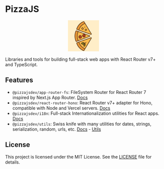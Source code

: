 # PizzaJS

<p align="center">
  <img src="https://github.com/pizzajsdev/pizzajs/blob/main/resources/logo-bg.png" alt="PizzaJS Logo" width="100" height="100">
</p>

Libraries and tools for building full-stack web apps with React Router v7+ and TypeScript.

## Features

- `@pizzajsdev/app-router-fs`: FileSystem Router for React Router 7 inspired by Next.js App Router.
  [Docs](packages/app-router-fs/README.md)
- `@pizzajsdev/react-router-hono`: React Router v7+ adapter for Hono, compatible with Node and Vercel servers.
  [Docs](packages/react-router-hono/README.md)
- `@pizzajsdev/i18n`: Full-stack Internationalization utilities for React apps. [Docs](packages/i18n/README.md)
- `@pizzajsdev/utils`: Swiss knife with many utilities for dates, strings, serialization, random, urls, etc.
  [Docs](packages/utils/README.md) - [Utils](packages/utils/src)

## License

This project is licensed under the MIT License. See the [LICENSE](LICENSE) file for details.
